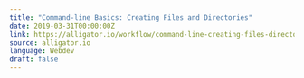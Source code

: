 ```yaml
---
title: "Command-line Basics: Creating Files and Directories"
date: 2019-03-31T00:00:00Z
link: https://alligator.io/workflow/command-line-creating-files-directories/
source: alligator.io
language: Webdev
draft: false
---
```

